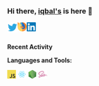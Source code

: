 ### Hi there, [iqbal's](https://balbaal.github.io/) is here 👋

<a href="https://twitter.com/balbaal_">
  <img align="left" alt="iqbal Syafri | Twitter" width="24px" src="https://raw.githubusercontent.com/balbaal/balbaal/master/assets/ic_twitter.svg" />
</a>
<a href="https://balbaal.github.io/">
  <img align="left" alt="iqbal Syafri | Personal Site" width="21px" src="https://raw.githubusercontent.com/balbaal/balbaal/master/assets/ic_firefox.svg" />
</a>
<a href="https://www.linkedin.com/in/iqbalsyafri/">
  <img align="left" alt="iqbal Syafri | Linkedin" width="21px" src="https://raw.githubusercontent.com/balbaal/balbaal/master/assets/ic_linkedin.svg" />
</a>

<br />
<br />

**Recent Activity**

**Languages and Tools:**  

<code><img height="20" src="https://raw.githubusercontent.com/github/explore/80688e429a7d4ef2fca1e82350fe8e3517d3494d/topics/javascript/javascript.png"></code>
<code><img height="20" src="https://raw.githubusercontent.com/github/explore/80688e429a7d4ef2fca1e82350fe8e3517d3494d/topics/react/react.png"></code>
<code><img height="20" src="https://raw.githubusercontent.com/github/explore/80688e429a7d4ef2fca1e82350fe8e3517d3494d/topics/nodejs/nodejs.png"></code>
<code><img height="20" src="https://raw.githubusercontent.com/github/explore/80688e429a7d4ef2fca1e82350fe8e3517d3494d/topics/sass/sass.png"></code>

<!--
**balbaal/balbaal** is a ✨ _special_ ✨ repository because its `README.md` (this file) appears on your GitHub profile.

Here are some ideas to get you started:

- 🔭 I’m currently working on ...
- 🌱 I’m currently learning ...
- 👯 I’m looking to collaborate on ...
- 🤔 I’m looking for help with ...
- 💬 Ask me about ...
- 📫 How to reach me: ...
- 😄 Pronouns: ...
- ⚡ Fun fact: ...
-->
